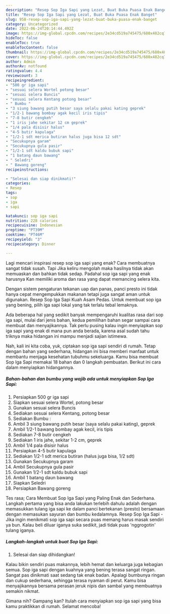 ```yaml
---
description: "Resep Sop Iga Sapi yang Lezat, Buat Buka Puasa Enak Banget"
title: "Resep Sop Iga Sapi yang Lezat, Buat Buka Puasa Enak Banget"
slug: 958-resep-sop-iga-sapi-yang-lezat-buat-buka-puasa-enak-banget
category: Uncategorized
date: 2022-06-24T20:14:44.492Z
image: https://img-global.cpcdn.com/recipes/2e34cd519a745475/680x482cq70/sop-iga-sapi-foto-resep-utama.jpg
hideToc: false
enableToc: true
enableTocContent: false
thumbnail: https://img-global.cpcdn.com/recipes/2e34cd519a745475/680x482cq70/sop-iga-sapi-foto-resep-utama.jpg
cover: https://img-global.cpcdn.com/recipes/2e34cd519a745475/680x482cq70/sop-iga-sapi-foto-resep-utama.jpg
author: Admin
authorAv: notfound
ratingvalue: 4.4
reviewcount: 3
recipeingredient:
- "500 gr iga sapi"
- "sesuai selera Wortel potong besar"
- "sesuai selera Buncis"
- "sesuai selera Kentang potong besar"
- " Bumbu "
- "3 siung bawang putih besar saya selalu pakai kating geprek"
- "1/2-1 bawang bombay agak kecil iris tipis"
- "7-8 butir cengkeh"
- "1 iris jahe sekitar 12 cm geprek"
- "1/4 pala disisir halus"
- "4-5 butir kapulaga"
- "1/2-1 sdt merica butiran halus juga bisa 12 sdt"
- "Secukupnya garam"
- "Secukupnya gula pasir"
- "1/2-1 sdt kaldu bubuk sapi"
- "1 batang daun bawang"
- " Seledri"
- " Bawang goreng"
recipeinstructions:

- "Selesai dan siap dinikmati!"
categories:
- Resep
tags:
- sop
- iga
- sapi

katakunci: sop iga sapi 
nutrition: 228 calories
recipecuisine: Indonesian
preptime: "PT39M"
cooktime: "PT46M"
recipeyield: "3"
recipecategory: Dinner

---
```



Lagi mencari inspirasi resep sop iga sapi yang enak? Cara membuatnya sangat tidak susah. Tapi Jika keliru mengolah maka hasilnya tidak akan memuaskan dan bahkan tidak sedap. Padahal sop iga sapi yang enak harusnya Kan memiliki aroma dan rasa yang dapat memancing selera kita.


Dengan sistem pengaturan tekanan uap dan panas, panci presto ini tidak hanya cepat mengempukkan makanan tetapi juga sangat aman untuk digunakan. Resep Sop Iga Sapi Kuah Asam Pedas. Untuk membuat sop iga yang bening, pilih iga sapi lokal yang tak terlalu tebal lemaknya.

Ada beberapa hal yang sedikit banyak mempengaruhi kualitas rasa dari sop iga sapi, mulai dari jenis bahan, kedua pemilihan bahan segar sampai cara membuat dan menyajikannya. Tak perlu pusing kalau ingin menyiapkan sop iga sapi yang enak di mana pun anda berada, karena asal sudah tahu triknya maka hidangan ini mampu menjadi sajian istimewa.


Nah, kali ini kita coba, yuk, ciptakan sop iga sapi sendiri di rumah. Tetap dengan bahan yang sederhana, hidangan ini bisa memberi manfaat untuk membantu menjaga kesehatan tubuhmu sekeluarga. Kamu bisa membuat Sop Iga Sapi memakai 18 bahan dan 0 langkah pembuatan. Berikut ini cara dalam menyiapkan hidangannya.

<!--inarticleads1-->

##### Bahan-bahan dan bumbu yang wajib ada untuk menyiapkan Sop Iga Sapi:

1. Persiapkan 500 gr iga sapi
1. Siapkan sesuai selera Wortel, potong besar
1. Gunakan sesuai selera Buncis
1. Sediakan sesuai selera Kentang, potong besar
1. Sediakan  Bumbu :
1. Ambil 3 siung bawang putih besar (saya selalu pakai kating), geprek
1. Ambil 1/2-1 bawang bombay agak kecil, iris tipis
1. Sediakan 7-8 butir cengkeh
1. Sediakan 1 iris jahe, sekitar 1-2 cm, geprek
1. Ambil 1/4 pala disisir halus
1. Persiapkan 4-5 butir kapulaga
1. Sediakan 1/2-1 sdt merica butiran (halus juga bisa, 1/2 sdt)
1. Gunakan Secukupnya garam
1. Ambil Secukupnya gula pasir
1. Gunakan 1/2-1 sdt kaldu bubuk sapi
1. Ambil 1 batang daun bawang
1. Siapkan  Seledri
1. Persiapkan  Bawang goreng


Tes rasa; Cara Membuat Sop Iga Sapi yang Paling Enak dan Sederhana. Langkah pertama yang bisa anda lakukan terlebih dahulu adalah dengan memasukkan tulang iga sapi ke dalam panci bertekanan (presto) bersamaan dengan memasukan sayuran dan bumbu kedalamnya. Resep Sop Iga Sapi - Jika ingin menikmati sop iga sapi secara puas memang harus masak sendiri ya bun. Kalau beli diluar iganya suka sedikit, jadi tidak puas &#39;nggrogotin&#39; tulang iganya. 

<!--inarticleads2-->

##### Langkah-langkah untuk buat Sop Iga Sapi:


1. Selesai dan siap dihidangkan!

Kalau bikin sendiri puas makannya, lebih hemat dan keluarga juga kebagian semua. Sop iga sapi dengan kuahnya yang bening terasa sangat ringan. Sangat pas dinikmati saat sedang tak enak badan. Apalagi bumbunya ringan dan cukup sederhana, sehingga terasa nyaman di perut. Kamu bisa menyajikannya bersama perasan jeruk nipis dan sambal yang membuatnya semakin nikmat. 

Gimana nih? Gampang kan? Itulah cara menyiapkan sop iga sapi yang bisa kamu praktikkan di rumah. Selamat mencoba!
